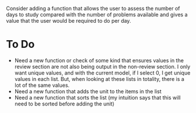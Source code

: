 Consider adding a function that allows the user to assess the number of days to study compared with the number of problems available and gives a value that the user would be required to do per day.

# To Do

- Need a new function or check of some kind that ensures values in the review section are not also being output in the non-review section. I only want unique values, and with the current model, if I select 0, I get unique values in each list. But, when looking at these lists in totality, there is a lot of the same values.
- Need a new function that adds the unit to the items in the list
- Need a new function that sorts the list (my intuition says that this will need to be sorted before adding the unit)
